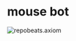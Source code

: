 # mouse bot

![repobeats.axiom](https://repobeats.axiom.co/api/embed/121394c82acc082260f8c8f847a969a171a99e46.svg "Repobeats analytics image")
